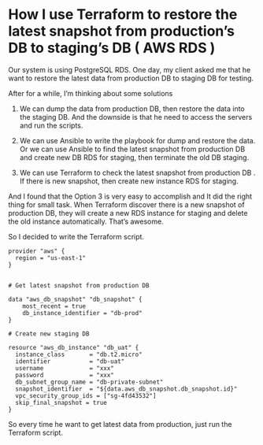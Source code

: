 
# How I use Terraform to restore the latest snapshot from production’s DB to staging’s DB ( AWS RDS )

Our system is using PostgreSQL RDS. One day, my client asked me that he want to restore the latest data from production DB to staging DB for testing.

After for a while, I’m thinking about some solutions

1. We can dump the data from production DB, then restore the data into the staging DB. And the downside is that he need to access the servers and run the scripts.

1. We can use Ansible to write the playbook for dump and restore the data. Or we can use Ansible to find the latest snapshot from production DB and create new DB RDS for staging, then terminate the old DB staging.

1. We can use Terraform to check the latest snapshot from production DB . If there is new snapshot, then create new instance RDS for staging.

And I found that the Option 3 is very easy to accomplish and It did the right thing for small task. When Terraform discover there is a new snapshot of production DB, they will create a new RDS instance for staging and delete the old instance automatically. That’s awesome.

So I decided to write the Terraform script.

    provider "aws" {
      region = "us-east-1"
    }

    
    # Get latest snapshot from production DB

    data "aws_db_snapshot" "db_snapshot" {
        most_recent = true
        db_instance_identifier = "db-prod"
    }

    # Create new staging DB

    resource "aws_db_instance" "db_uat" {
      instance_class       = "db.t2.micro"
      identifier           = "db-uat"
      username             = "xxx"
      password             = "xxx"
      db_subnet_group_name = "db-private-subnet"
      snapshot_identifier  = "${data.aws_db_snapshot.db_snapshot.id}"
      vpc_security_group_ids = ["sg-4fd43532"]
      skip_final_snapshot = true
    }

So every time he want to get latest data from production, just run the Terraform script.
